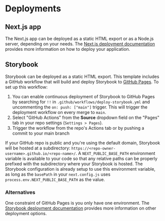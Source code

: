 # Deployments

## Next.js app

The Next.js app can be deployed as a static HTML export or as a Node.js server, depending on your needs. The [Next.js deployment documentation](https://nextjs.org/docs/deployment) provides more information on how to deploy your application.

## Storybook

Storybook can be deployed as a static HTML export. This template includes a GitHub workflow that will build and deploy Storybook to [GitHub Pages](https://pages.github.com/). To set up this workflow:

1. You can enable continuous deployment of Storybook to GitHub Pages by searching for `!!` in `.github/workflows/deploy-storybook.yml` and uncommenting the `on: push: ["main"]` trigger. This will trigger the deployment workflow on every merge to `main`.
1. Select "GitHub Actions" from the **Source** dropdown field on the "Pages" tab in your repo settings (`Settings > Pages`).
1. Trigger the workflow from the repo's Actions tab or by pushing a commit to your main branch

If your GitHub repo is public and you're using the default domain, Storybook will be hosted at a subdirectory: `https://<repo-owner-username>.github.io/<repo-name>/`. A `NEXT_PUBLIC_BASE_PATH` environment variable is available to your code so that any relative paths can be properly prefixed with the subdirectory where your Storybook is hosted. The Storybook configuration is already setup to use this environment variable, as long as the `basePath` in your `next.config.js` uses `process.env.NEXT_PUBLIC_BASE_PATH` as the value.

### Alternatives

One constraint of GitHub Pages is you only have one environment. The [Storybook deployment documentation](https://storybook.js.org/docs/react/sharing/publish-storybook) provides more information on other deployment options.

